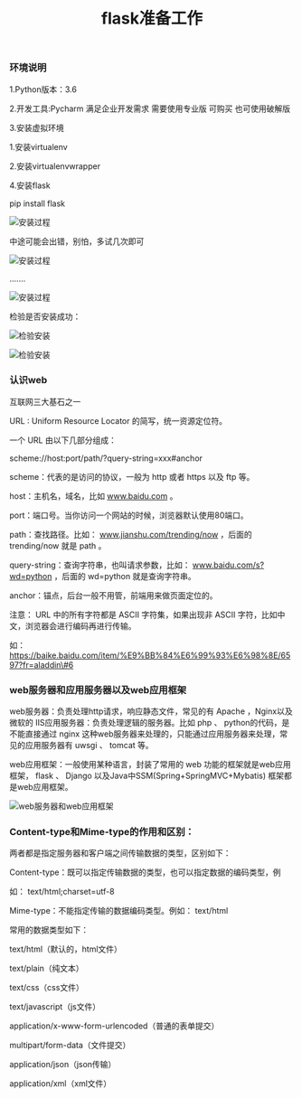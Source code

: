 ﻿---
layout: mypost
title: flask准备工作
categories: [flask, python]
---
### 环境说明

1.Python版本：3.6

2.开发工具:Pycharm 满足企业开发需求 需要使用专业版 可购买 也可使用破解版

3.安装虚拟环境

1.安装virtualenv

2.安装virtualenvwrapper

4.安装flask

pip install flask


![安装过程](flask1.png)

中途可能会出错，别怕，多试几次即可

![安装过程](flask2.png)

.......

![安装过程](flask3.png)

检验是否安装成功：

![检验安装](successflask.png)

![检验安装](testflask.png)

### 认识web

互联网三大基石之一

URL : Uniform Resource Locator 的简写，统一资源定位符。

一个 URL 由以下几部分组成：

scheme://host:port/path/?query-string=xxx\#anchor

scheme：代表的是访问的协议，一般为 http 或者 https 以及 ftp 等。

host：主机名，域名，比如 www.baidu.com 。

port：端口号。当你访问一个网站的时候，浏览器默认使用80端口。

path：查找路径。比如： www.jianshu.com/trending/now ，后面的 trending/now 就是
path 。

query-string：查询字符串，也叫请求参数，比如： www.baidu.com/s?wd=python
，后面的 wd=python 就是查询字符串。

anchor：锚点，后台一般不用管，前端用来做页面定位的。

注意： URL 中的所有字符都是 ASCII 字符集，如果出现非 ASCII
字符，比如中文，浏览器会进行编码再进行传输。

如：https://baike.baidu.com/item/%E9%BB%84%E6%99%93%E6%98%8E/6597?fr=aladdin\#6

### web服务器和应用服务器以及web应用框架

web服务器：负责处理http请求，响应静态文件，常见的有 Apache ，Nginx以及微软的
IIS应用服务器：负责处理逻辑的服务器。比如 php 、 python的代码，是不能直接通过
nginx 这种web服务器来处理的，只能通过应用服务器来处理，常见的应用服务器有 uwsgi
、 tomcat 等。

web应用框架：一般使用某种语言，封装了常用的 web 功能的框架就是web应用框架，
flask 、 Django 以及Java中SSM(Spring+SpringMVC+Mybatis) 框架都是web应用框架。

![web服务器和web应用框架](web.png)

### Content-type和Mime-type的作用和区别：

两者都是指定服务器和客户端之间传输数据的类型，区别如下：

Content-type：既可以指定传输数据的类型，也可以指定数据的编码类型，例

如： text/html;charset=utf-8

Mime-type：不能指定传输的数据编码类型。例如： text/html

常用的数据类型如下：

text/html（默认的，html文件）

text/plain（纯文本）

text/css（css文件）

text/javascript（js文件）

application/x-www-form-urlencoded（普通的表单提交）

multipart/form-data（文件提交）

application/json（json传输）

application/xml（xml文件）


  [1]: https://raw.githubusercontent.com/Han-GR/Han-GR.github.io/main/posts/%E5%AE%89%E8%A3%85flask.png
  [2]: https://raw.githubusercontent.com/Han-GR/Han-GR.github.io/main/posts/%E5%AE%89%E8%A3%85flask2.png
  [3]: https://raw.githubusercontent.com/Han-GR/Han-GR.github.io/main/posts/%E5%AE%89%E8%A3%85flask3.png
  [4]: https://raw.githubusercontent.com/Han-GR/Han-GR.github.io/main/posts/%E6%88%90%E5%8A%9F%E5%AE%89%E8%A3%85flask.png
  [5]: https://raw.githubusercontent.com/Han-GR/Han-GR.github.io/main/posts/%E6%A3%80%E9%AA%8C%E6%98%AF%E5%90%A6%E5%AE%89%E8%A3%85%E6%88%90%E5%8A%9Fflask.png